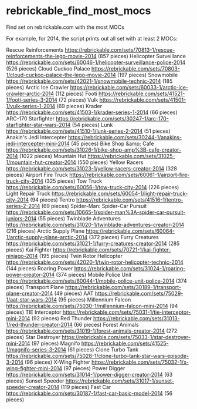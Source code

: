 # rebrickable_find_most_mocs
Find set on rebrickable.com with the most MOCs

For example, for 2014, the script prints out all set with at least 2 MOCs:

Rescue Reinforcements https://rebrickable.com/sets/70813-1/rescue-reinforcements-the-lego-movie-2014 (857 pieces)
Helicopter Surveillance https://rebrickable.com/sets/60046-1/helicopter-surveillance-police-2014 (526 pieces)
Cloud Cuckoo Palace https://rebrickable.com/sets/70803-1/cloud-cuckoo-palace-the-lego-movie-2014 (197 pieces)
Snowmobile https://rebrickable.com/sets/42021-1/snowmobile-technic-2014 (185 pieces)
Arctic Ice Crawler https://rebrickable.com/sets/60033-1/arctic-ice-crawler-arctic-2014 (112 pieces)
Footi https://rebrickable.com/sets/41521-1/footi-series-3-2014 (72 pieces)
Vulk https://rebrickable.com/sets/41501-1/vulk-series-1-2014 (69 pieces)
Krader https://rebrickable.com/sets/41503-1/krader-series-1-2014 (66 pieces)
ARC-170 Starfighter https://rebrickable.com/sets/30247-1/arc-170-starfighter-star-wars-2014 (54 pieces)
Lunk https://rebrickable.com/sets/41510-1/lunk-series-2-2014 (51 pieces)
Anakin&#039;s Jedi Intercepter https://rebrickable.com/sets/30244-1/anakins-jedi-intercepter-mini-2014 (45 pieces)
Bike Shop &amp;amp; Cafe https://rebrickable.com/sets/31026-1/bike-shop-amp%3B-cafe-creator-2014 (1022 pieces)
Mountain Hut https://rebrickable.com/sets/31025-1/mountain-hut-creator-2014 (550 pieces)
Yellow Racers https://rebrickable.com/sets/31023-1/yellow-racers-creator-2014 (328 pieces)
Airport Fire Truck https://rebrickable.com/sets/60061-1/airport-fire-truck-city-2014 (325 pieces)
Tow Truck https://rebrickable.com/sets/60056-1/tow-truck-city-2014 (226 pieces)
Light Repair Truck https://rebrickable.com/sets/60054-1/light-repair-truck-city-2014 (94 pieces)
Tentro https://rebrickable.com/sets/41516-1/tentro-series-2-2014 (69 pieces)
Spider-Man: Spider-Car Pursuit https://rebrickable.com/sets/10665-1/spider-man%3A-spider-car-pursuit-juniors-2014 (55 pieces)
Twinblade Adventures https://rebrickable.com/sets/31020-1/twinblade-adventures-creator-2014 (216 pieces)
Arctic Supply Plane https://rebrickable.com/sets/60064-1/arctic-supply-plane-arctic-2014 (372 pieces)
Furry Creatures https://rebrickable.com/sets/31021-1/furry-creatures-creator-2014 (285 pieces)
Kai Fighter https://rebrickable.com/sets/70721-1/kai-fighter-ninjago-2014 (195 pieces)
Twin Rotor Helicopter https://rebrickable.com/sets/42020-1/twin-rotor-helicopter-technic-2014 (144 pieces)
Roaring Power https://rebrickable.com/sets/31024-1/roaring-power-creator-2014 (374 pieces)
Mobile Police Unit https://rebrickable.com/sets/60044-1/mobile-police-unit-police-2014 (374 pieces)
Transport Plane https://rebrickable.com/sets/30189-1/transport-plane-creator-2014 (49 pieces)
AAT https://rebrickable.com/sets/75029-1/aat-star-wars-2014 (95 pieces)
Millennium Falcon https://rebrickable.com/sets/75030-1/millennium-falcon-mini-2014 (94 pieces)
TIE Interceptor https://rebrickable.com/sets/75031-1/tie-interceptor-mini-2014 (92 pieces)
Red Thunder https://rebrickable.com/sets/31013-1/red-thunder-creator-2014 (66 pieces)
Forest Animals https://rebrickable.com/sets/31019-1/forest-animals-creator-2014 (272 pieces)
Star Destroyer https://rebrickable.com/sets/75033-1/star-destroyer-mini-2014 (97 pieces)
Magnifo https://rebrickable.com/sets/41525-1/magnifo-series-3-2014 (61 pieces)
Clone Turbo Tank https://rebrickable.com/sets/75028-1/clone-turbo-tank-star-wars-episode-3-2014 (96 pieces)
X-Wing Fighter https://rebrickable.com/sets/75032-1/x-wing-fighter-mini-2014 (97 pieces)
Power Digger https://rebrickable.com/sets/31014-1/power-digger-creator-2014 (63 pieces)
Sunset Speeder https://rebrickable.com/sets/31017-1/sunset-speeder-creator-2014 (119 pieces)
Fast Car https://rebrickable.com/sets/30187-1/fast-car-basic-model-2014 (56 pieces)
